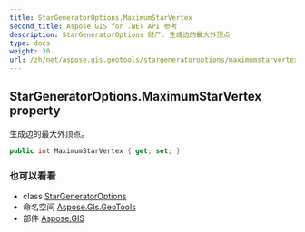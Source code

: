 ```yaml
---
title: StarGeneratorOptions.MaximumStarVertex
second_title: Aspose.GIS for .NET API 参考
description: StarGeneratorOptions 财产. 生成边的最大外顶点
type: docs
weight: 30
url: /zh/net/aspose.gis.geotools/stargeneratoroptions/maximumstarvertex/
---
```

## StarGeneratorOptions.MaximumStarVertex property

生成边的最大外顶点。

```csharp
public int MaximumStarVertex { get; set; }
```

### 也可以看看

* class [StarGeneratorOptions](../)
* 命名空间 [Aspose.Gis.GeoTools](../../stargeneratoroptions/)
* 部件 [Aspose.GIS](../../../)


